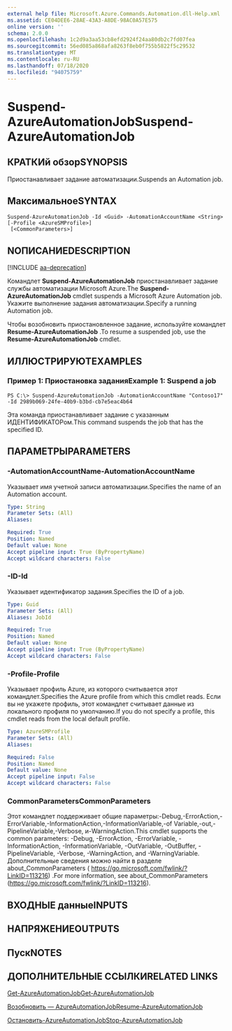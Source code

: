 ```yaml
---
external help file: Microsoft.Azure.Commands.Automation.dll-Help.xml
ms.assetid: CE04DEE6-28AE-43A3-A8DE-98AC0A57E575
online version: ''
schema: 2.0.0
ms.openlocfilehash: 1c2d9a3aa53cb8efd2924f24aa80db2c7fd07fea
ms.sourcegitcommit: 56ed085a868afa8263f8eb0f755b5822f5c29532
ms.translationtype: MT
ms.contentlocale: ru-RU
ms.lasthandoff: 07/18/2020
ms.locfileid: "94075759"
---
```

# <span data-ttu-id="25944-101">Suspend-AzureAutomationJob</span><span class="sxs-lookup"><span data-stu-id="25944-101">Suspend-AzureAutomationJob</span></span>

## <span data-ttu-id="25944-102">КРАТКИй обзор</span><span class="sxs-lookup"><span data-stu-id="25944-102">SYNOPSIS</span></span>

<span data-ttu-id="25944-103">Приостанавливает задание автоматизации.</span><span class="sxs-lookup"><span data-stu-id="25944-103">Suspends an Automation job.</span></span>

## <span data-ttu-id="25944-104">Максимальное</span><span class="sxs-lookup"><span data-stu-id="25944-104">SYNTAX</span></span>

```
Suspend-AzureAutomationJob -Id <Guid> -AutomationAccountName <String> [-Profile <AzureSMProfile>]
 [<CommonParameters>]
```

## <span data-ttu-id="25944-105">NОПИСАНИЕ</span><span class="sxs-lookup"><span data-stu-id="25944-105">DESCRIPTION</span></span>

[!INCLUDE [aa-deprecation](../include/aa-deprecation.md)]

<span data-ttu-id="25944-106">Командлет **Suspend-AzureAutomationJob** приостанавливает задание службы автоматизации Microsoft Azure.</span><span class="sxs-lookup"><span data-stu-id="25944-106">The **Suspend-AzureAutomationJob** cmdlet suspends a Microsoft Azure Automation job.</span></span>
<span data-ttu-id="25944-107">Укажите выполнение задания автоматизации.</span><span class="sxs-lookup"><span data-stu-id="25944-107">Specify a running Automation job.</span></span>

<span data-ttu-id="25944-108">Чтобы возобновить приостановленное задание, используйте командлет **Resume-AzureAutomationJob** .</span><span class="sxs-lookup"><span data-stu-id="25944-108">To resume a suspended job, use the **Resume-AzureAutomationJob** cmdlet.</span></span>

## <span data-ttu-id="25944-109">ИЛЛЮСТРИРУЮТ</span><span class="sxs-lookup"><span data-stu-id="25944-109">EXAMPLES</span></span>

### <span data-ttu-id="25944-110">Пример 1: Приостановка задания</span><span class="sxs-lookup"><span data-stu-id="25944-110">Example 1: Suspend a job</span></span>
```
PS C:\> Suspend-AzureAutomationJob -AutomationAccountName "Contoso17" -Id 2989b069-24fe-40b9-b3bd-cb7e5eac4b64
```

<span data-ttu-id="25944-111">Эта команда приостанавливает задание с указанным ИДЕНТИФИКАТОРом.</span><span class="sxs-lookup"><span data-stu-id="25944-111">This command suspends the job that has the specified ID.</span></span>

## <span data-ttu-id="25944-112">ПАРАМЕТРЫ</span><span class="sxs-lookup"><span data-stu-id="25944-112">PARAMETERS</span></span>

### <span data-ttu-id="25944-113">-AutomationAccountName</span><span class="sxs-lookup"><span data-stu-id="25944-113">-AutomationAccountName</span></span>
<span data-ttu-id="25944-114">Указывает имя учетной записи автоматизации.</span><span class="sxs-lookup"><span data-stu-id="25944-114">Specifies the name of an Automation account.</span></span>

```yaml
Type: String
Parameter Sets: (All)
Aliases: 

Required: True
Position: Named
Default value: None
Accept pipeline input: True (ByPropertyName)
Accept wildcard characters: False
```

### <span data-ttu-id="25944-115">-ID</span><span class="sxs-lookup"><span data-stu-id="25944-115">-Id</span></span>
<span data-ttu-id="25944-116">Указывает идентификатор задания.</span><span class="sxs-lookup"><span data-stu-id="25944-116">Specifies the ID of a job.</span></span>

```yaml
Type: Guid
Parameter Sets: (All)
Aliases: JobId

Required: True
Position: Named
Default value: None
Accept pipeline input: True (ByPropertyName)
Accept wildcard characters: False
```

### <span data-ttu-id="25944-117">-Profile</span><span class="sxs-lookup"><span data-stu-id="25944-117">-Profile</span></span>
<span data-ttu-id="25944-118">Указывает профиль Azure, из которого считывается этот командлет.</span><span class="sxs-lookup"><span data-stu-id="25944-118">Specifies the Azure profile from which this cmdlet reads.</span></span>
<span data-ttu-id="25944-119">Если вы не укажете профиль, этот командлет считывает данные из локального профиля по умолчанию.</span><span class="sxs-lookup"><span data-stu-id="25944-119">If you do not specify a profile, this cmdlet reads from the local default profile.</span></span>

```yaml
Type: AzureSMProfile
Parameter Sets: (All)
Aliases: 

Required: False
Position: Named
Default value: None
Accept pipeline input: False
Accept wildcard characters: False
```

### <span data-ttu-id="25944-120">CommonParameters</span><span class="sxs-lookup"><span data-stu-id="25944-120">CommonParameters</span></span>
<span data-ttu-id="25944-121">Этот командлет поддерживает общие параметры:-Debug,-ErrorAction,-ErrorVariable,-InformationAction,-InformationVariable,-of Variable,-out,-PipelineVariable,-Verbose, и-WarningAction.</span><span class="sxs-lookup"><span data-stu-id="25944-121">This cmdlet supports the common parameters: -Debug, -ErrorAction, -ErrorVariable, -InformationAction, -InformationVariable, -OutVariable, -OutBuffer, -PipelineVariable, -Verbose, -WarningAction, and -WarningVariable.</span></span> <span data-ttu-id="25944-122">Дополнительные сведения можно найти в разделе about_CommonParameters ( https://go.microsoft.com/fwlink/?LinkID=113216) .</span><span class="sxs-lookup"><span data-stu-id="25944-122">For more information, see about_CommonParameters (https://go.microsoft.com/fwlink/?LinkID=113216).</span></span>

## <span data-ttu-id="25944-123">ВХОДНЫЕ данные</span><span class="sxs-lookup"><span data-stu-id="25944-123">INPUTS</span></span>

## <span data-ttu-id="25944-124">НАПРЯЖЕНИЕ</span><span class="sxs-lookup"><span data-stu-id="25944-124">OUTPUTS</span></span>

## <span data-ttu-id="25944-125">Пуск</span><span class="sxs-lookup"><span data-stu-id="25944-125">NOTES</span></span>

## <span data-ttu-id="25944-126">ДОПОЛНИТЕЛЬНЫЕ ССЫЛКИ</span><span class="sxs-lookup"><span data-stu-id="25944-126">RELATED LINKS</span></span>

[<span data-ttu-id="25944-127">Get-AzureAutomationJob</span><span class="sxs-lookup"><span data-stu-id="25944-127">Get-AzureAutomationJob</span></span>](./Get-AzureAutomationJob.md)

[<span data-ttu-id="25944-128">Возобновить — AzureAutomationJob</span><span class="sxs-lookup"><span data-stu-id="25944-128">Resume-AzureAutomationJob</span></span>](./Resume-AzureAutomationJob.md)

[<span data-ttu-id="25944-129">Остановить-AzureAutomationJob</span><span class="sxs-lookup"><span data-stu-id="25944-129">Stop-AzureAutomationJob</span></span>](./Stop-AzureAutomationJob.md)


